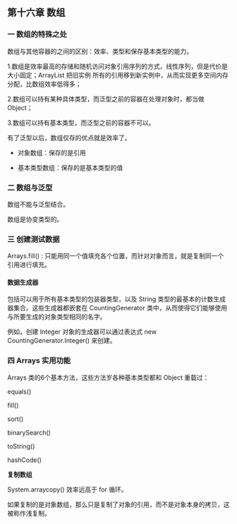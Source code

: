 ## 第十六章 数组

### 一 数组的特殊之处

数组与其他容器的之间的区别：效率、类型和保存基本类型的能力。

1.数组是效率最高的存储和随机访问对象引用序列的方式，线性序列，但是代价是大小固定；ArrayList 把旧实例  所有的引用移到新实例中，从而实现更多空间内存分配，比数组效率低得多；

2.数组可以持有某种具体类型，而泛型之前的容器在处理对象时，都当做 Object；

3.数组可以持有基本类型，而泛型之前的容器不可以。

有了泛型以后，数组仅存的优点就是效率了。

- 对象数组：保存的是引用

- 基本类型数组：保存的是基本类型的值

### 二 数组与泛型

数组不能与泛型结合。

数组是协变类型的。

### 三 创建测试数据

Arrays.fill() : 只能用同一个值填充各个位置，而针对对象而言，就是复制同一个引用进行填充。

#### 数据生成器

包括可以用于所有基本类型的包装器类型，以及 String 类型的最基本的计数生成器集合。这些生成器都嵌套在 CountingGenerator 类中，从而使得它们能够使用与所要生成的对象类型相同的名字。

例如，创建 Integer 对象的生成器可以通过表达式 new CountingGenerator.Integer() 来创建。

### 四 Arrays 实用功能

Arrays 类的6个基本方法，这些方法岁各种基本类型都和 Object 重载过：

equals()

fill()

sort()

binarySearch()

toString()

hashCode()

**复制数组**

System.arraycopy()   效率远高于 for 循环。

如果复制的是对象数组，那么只是复制了对象的引用，而不是对象本身的拷贝，这被称作浅复制。
